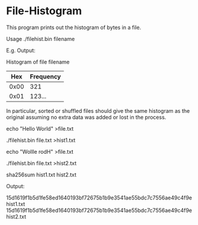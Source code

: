 # File-Histogram
This program prints out the histogram of bytes in a file. 

Usage ./filehist.bin filename

E.g. Output: 

Histogram of file filename

Hex  | Frequency 
---- | -----------
0x00 | 321
0x01 | 123...

In particular, sorted or shuffled files should give the same histogram as the original assuming no extra data was added or lost in the process.

echo "Hello World" >file.txt

./filehist.bin file.txt >hist1.txt

echo "Wollle rodH" >file.txt

./filehist.bin file.txt >hist2.txt

sha256sum hist1.txt hist2.txt

Output:

15d1619f1b5d1fe58ed1640193bf72675b1b9e3541ae55bdc7c7556ae49c4f9e  hist1.txt
15d1619f1b5d1fe58ed1640193bf72675b1b9e3541ae55bdc7c7556ae49c4f9e  hist2.txt

